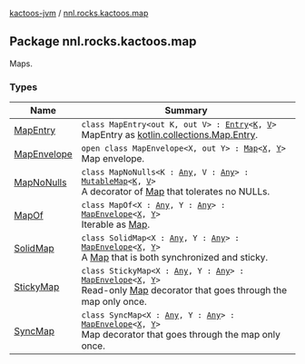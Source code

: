 [kactoos-jvm](../index.md) / [nnl.rocks.kactoos.map](./index.md)

## Package nnl.rocks.kactoos.map


Maps.

### Types

| Name | Summary |
|---|---|
| [MapEntry](-map-entry/index.md) | `class MapEntry<out K, out V> : `[`Entry`](https://kotlinlang.org/api/latest/jvm/stdlib/kotlin.collections/-map/-entry/index.html)`<`[`K`](-map-entry/index.md#K)`, `[`V`](-map-entry/index.md#V)`>`<br>MapEntry as [kotlin.collections.Map.Entry](https://kotlinlang.org/api/latest/jvm/stdlib/kotlin.collections/-map/-entry/index.html). |
| [MapEnvelope](-map-envelope/index.md) | `open class MapEnvelope<X, out Y> : `[`Map`](https://kotlinlang.org/api/latest/jvm/stdlib/kotlin.collections/-map/index.html)`<`[`X`](-map-envelope/index.md#X)`, `[`Y`](-map-envelope/index.md#Y)`>`<br>Map envelope. |
| [MapNoNulls](-map-no-nulls/index.md) | `class MapNoNulls<K : `[`Any`](https://kotlinlang.org/api/latest/jvm/stdlib/kotlin/-any/index.html)`, V : `[`Any`](https://kotlinlang.org/api/latest/jvm/stdlib/kotlin/-any/index.html)`> : `[`MutableMap`](https://kotlinlang.org/api/latest/jvm/stdlib/kotlin.collections/-mutable-map/index.html)`<`[`K`](-map-no-nulls/index.md#K)`, `[`V`](-map-no-nulls/index.md#V)`>`<br>A decorator of [Map](https://kotlinlang.org/api/latest/jvm/stdlib/kotlin.collections/-map/index.html) that tolerates no NULLs. |
| [MapOf](-map-of/index.md) | `class MapOf<X : `[`Any`](https://kotlinlang.org/api/latest/jvm/stdlib/kotlin/-any/index.html)`, Y : `[`Any`](https://kotlinlang.org/api/latest/jvm/stdlib/kotlin/-any/index.html)`> : `[`MapEnvelope`](-map-envelope/index.md)`<`[`X`](-map-of/index.md#X)`, `[`Y`](-map-of/index.md#Y)`>`<br>Iterable as [Map](https://kotlinlang.org/api/latest/jvm/stdlib/kotlin.collections/-map/index.html). |
| [SolidMap](-solid-map/index.md) | `class SolidMap<X : `[`Any`](https://kotlinlang.org/api/latest/jvm/stdlib/kotlin/-any/index.html)`, Y : `[`Any`](https://kotlinlang.org/api/latest/jvm/stdlib/kotlin/-any/index.html)`> : `[`MapEnvelope`](-map-envelope/index.md)`<`[`X`](-solid-map/index.md#X)`, `[`Y`](-solid-map/index.md#Y)`>`<br>A [Map](https://kotlinlang.org/api/latest/jvm/stdlib/kotlin.collections/-map/index.html) that is both synchronized and sticky. |
| [StickyMap](-sticky-map/index.md) | `class StickyMap<X : `[`Any`](https://kotlinlang.org/api/latest/jvm/stdlib/kotlin/-any/index.html)`, Y : `[`Any`](https://kotlinlang.org/api/latest/jvm/stdlib/kotlin/-any/index.html)`> : `[`MapEnvelope`](-map-envelope/index.md)`<`[`X`](-sticky-map/index.md#X)`, `[`Y`](-sticky-map/index.md#Y)`>`<br>Read-only [Map](https://kotlinlang.org/api/latest/jvm/stdlib/kotlin.collections/-map/index.html) decorator that goes through the map only once. |
| [SyncMap](-sync-map/index.md) | `class SyncMap<X : `[`Any`](https://kotlinlang.org/api/latest/jvm/stdlib/kotlin/-any/index.html)`, Y : `[`Any`](https://kotlinlang.org/api/latest/jvm/stdlib/kotlin/-any/index.html)`> : `[`MapEnvelope`](-map-envelope/index.md)`<`[`X`](-sync-map/index.md#X)`, `[`Y`](-sync-map/index.md#Y)`>`<br>Map decorator that goes through the map only once. |
